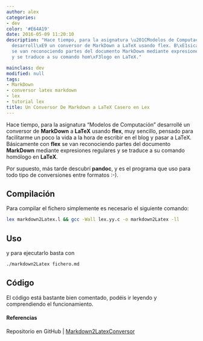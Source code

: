 ```yaml
---
author: alex
categories:
- dev
color: '#E64A19'
date: 2016-05-09 11:20:10
description: "Hace tiempo, para la asignatura \u201CModelos de Computaci\xF3n\u201D
  desarroll\xE9 un conversor de MarkDown a LaTeX usando flex. B\xE1sicamente con flex
  se van reconociendo partes del documento MarkDown mediante expresiones regulares
  y se traduce a su comando hom\xF3logo en LaTeX."

mainclass: dev
modified: null
tags:
- MarkDown
- conversor latex markdown
- lex
- tutorial lex
title: Un Conversor De Markdown a LaTeX Casero en Lex
---
```


Hace tiempo, para la asignatura “Modelos de Computación” desarrollé un conversor de __MarkDown__  a __LaTeX__ usando __flex__, muy sencillo, pensado para facilitarme un poco la vida a la hora de escribir en el blog y pasar a LaTeX. Básicamente con __flex__ se van reconociendo partes del documento __MarkDown__ mediante expresiones regulares y se traduce a su comando homólogo en __LaTeX__.

Por supuesto, más tarde descubrí __pandoc__, y es el programa que uso para todo tipo de conversiones entre formatos :-).

<!--more--><!--ad-->

## Compilación

Para compilar el fichero simplemente es necesario el siguiente comando:

```bash
lex markdown2Latex.l && gcc -Wall lex.yy.c -o markdown2Latex -ll
```

## Uso

y para ejecutarlo basta con

```bash
./markdown2Latex fichero.md
```

## Código

El código está bastante bien comentado, podéis ir leyendo y comprendiendo el funcionamiento.

<script src="https://gist.github.com/algui91/c285d73fc0fb113d3ea83dae29fd45a3.js"></script>

#### Referencias

Repositorio en GitHub \| [Markdown2LatexConversor](https://github.com/algui91/Markdown2LatexConversor "Markdown2LatexConversor")
